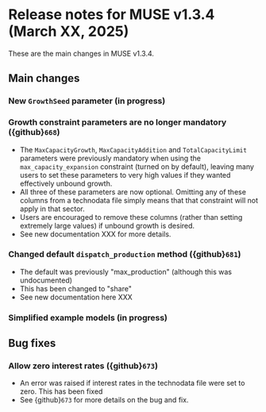 # Release notes for MUSE v1.3.4 (March XX, 2025)

These are the main changes in MUSE v1.3.4.

## Main changes

### New `GrowthSeed` parameter (in progress)

### Growth constraint parameters are no longer mandatory ({github}`668`)

- The `MaxCapacityGrowth`, `MaxCapacityAddition` and `TotalCapacityLimit` parameters were previously mandatory when using the `max_capacity_expansion` constraint (turned on by default), leaving many users to set these parameters to very high values if they wanted effectively unbound growth.
- All three of these parameters are now optional. Omitting any of these columns from a technodata file simply means that that constraint will not apply in that sector.
- Users are encouraged to remove these columns (rather than setting extremely large values) if unbound growth is desired.
- See new documentation XXX for more details.

### Changed default `dispatch_production` method ({github}`681`)

- The default was previously "max_production" (although this was undocumented)
- This has been changed to "share"
- See new documentation here XXX

### Simplified example models (in progress)

## Bug fixes

### Allow zero interest rates ({github}`673`)

- An error was raised if interest rates in the technodata file were set to zero. This has been fixed
- See {github}`673` for more details on the bug and fix.
